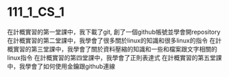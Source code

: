 # **111_1_CS_1**
在計概實習的第一堂課中，我下載了git, 創了一個github帳號並學會開repository
在計概實習的第二堂課中，我學會了很多關於linux的知識和很多linux的指令
在計概實習的第三堂課中，我學會了關於資料壓縮的知識和一些和檔案跟文字相關的linux指令
在計概實習的第四堂課中，我學會了正則表達式
在計概實習的第五堂課中，我學會了如何使用金鑰跟github連線
